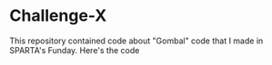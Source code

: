 # Challenge-X
This repository contained code about "Gombal" code that I made in SPARTA's Funday. Here's the code 

